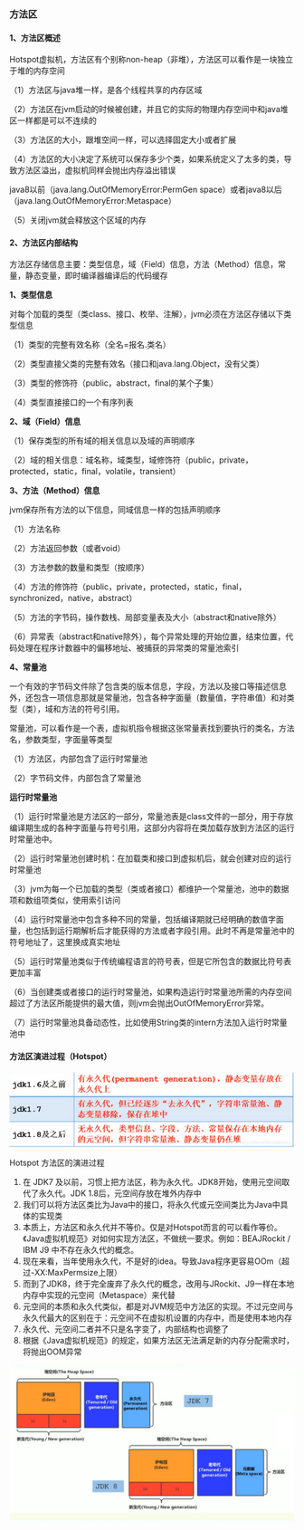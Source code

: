 ### 方法区

#### 1、方法区概述

Hotspot虚拟机，方法区有个别称non-heap（非堆），方法区可以看作是一块独立于堆的内存空间

（1）方法区与java堆一样，是各个线程共享的内存区域

（2）方法区在jvm启动的时候被创建，并且它的实际的物理内存空间中和java堆区一样都是可以不连续的

（3）方法区的大小，跟堆空间一样，可以选择固定大小或者扩展

（4）方法区的大小决定了系统可以保存多少个类，如果系统定义了太多的类，导致方法区溢出，虚拟机同样会抛出内存溢出错误

java8以前（java.lang.OutOfMemoryError:PermGen space）或者java8以后（java.lang.OutOfMemoryError:Metaspace）

（5）关闭jvm就会释放这个区域的内存

#### 2、方法区内部结构

方法区存储信息主要：类型信息，域（Field）信息，方法（Method）信息，常量，静态变量，即时编译器编译后的代码缓存

**1、类型信息**

对每个加载的类型（类class、接口、枚举、注解），jvm必须在方法区存储以下类型信息

（1）类型的完整有效名称（全名=报名.类名）

（2）类型直接父类的完整有效名（接口和java.lang.Object，没有父类）

（3）类型的修饰符（public，abstract，final的某个子集）

（4）类型直接接口的一个有序列表

**2、域（Field）信息**

（1）保存类型的所有域的相关信息以及域的声明顺序

（2）域的相关信息：域名称，域类型，域修饰符（public，private，protected，static，final，volatile，transient）

**3、方法（Method）信息**

jvm保存所有方法的以下信息，同域信息一样的包括声明顺序

（1）方法名称

（2）方法返回参数（或者void）

（3）方法参数的数量和类型（按顺序）

（4）方法的修饰符（public，private，protected，static，final，synchronized，native，abstract）

（5）方法的字节码，操作数栈、局部变量表及大小（abstract和native除外）

（6）异常表（abstract和native除外），每个异常处理的开始位置，结束位置，代码处理在程序计数器中的偏移地址、被捕获的异常类的常量池索引

**4、常量池**

一个有效的字节码文件除了包含类的版本信息，字段，方法以及接口等描述信息外，还包含一项信息那就是常量池，包含各种字面量（数量值，字符串值）和对类型（类），域和方法的符号引用。

常量池，可以看作是一个表，虚拟机指令根据这张常量表找到要执行的类名，方法名，参数类型，字面量等类型

（1）方法区，内部包含了运行时常量池

（2）字节码文件，内部包含了常量池

**运行时常量池**

（1）运行时常量池是方法区的一部分，常量池表是class文件的一部分，用于存放编译期生成的各种字面量与符号引用，这部分内容将在类加载存放到方法区的运行时常量池中。

（2）运行时常量池创建时机：在加载类和接口到虚拟机后，就会创建对应的运行时常量池

（3）jvm为每一个已加载的类型（类或者接口）都维护一个常量池，池中的数据项和数组项类似，使用索引访问

（4）运行时常量池中包含多种不同的常量，包括编译期就已经明确的数值字面量，也包括到运行期解析后才能获得的方法或者字段引用。此时不再是常量池中的符号地址了，这里换成真实地址

（5）运行时常量池类似于传统编程语言的符号表，但是它所包含的数据比符号表更加丰富

（6）当创建类或者接口的运行时常量池，如果构造运行时常量池所需的内存空间超过了方法区所能提供的最大值，则jvm会抛出OutOfMemoryError异常。

（7）运行时常量池具备动态性，比如使用String类的intern方法加入运行时常量池中

#### 方法区演进过程（Hotspot）

![](../images/jvm/6.png)

Hotspot 方法区的演进过程

1. 在 JDK7 及以前，习惯上把方法区，称为永久代。JDK8开始，使用元空间取代了永久代。JDK 1.8后，元空间存放在堆外内存中
2. 我们可以将方法区类比为Java中的接口，将永久代或元空间类比为Java中具体的实现类
3. 本质上，方法区和永久代并不等价。仅是对Hotspot而言的可以看作等价。《Java虚拟机规范》对如何实现方法区，不做统一要求。例如：BEAJRockit / IBM J9 中不存在永久代的概念。
4. 现在来看，当年使用永久代，不是好的idea。导致Java程序更容易OOm（超过-XX:MaxPermsize上限）
5. 而到了JDK8，终于完全废弃了永久代的概念，改用与JRockit、J9一样在本地内存中实现的元空间（Metaspace）来代替
6. 元空间的本质和永久代类似，都是对JVM规范中方法区的实现。不过元空间与永久代最大的区别在于：元空间不在虚拟机设置的内存中，而是使用本地内存
7. 永久代、元空间二者并不只是名字变了，内部结构也调整了
8. 根据《Java虚拟机规范》的规定，如果方法区无法满足新的内存分配需求时，将抛出OOM异常

![](../images/jvm/7.png)